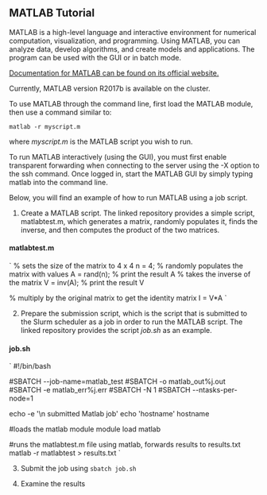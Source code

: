 ## MATLAB Tutorial

MATLAB is a high-level language and interactive environment for numerical computation, visualization, and programming. Using MATLAB, you can analyze data, develop algorithms, and create models and applications. The program can be used with the GUI or in batch mode. 

[Documentation for MATLAB can be found on its official website.](https://www.mathworks.com/help/matlab/)

Currently, MATLAB version R2017b is available on the cluster.

To use MATLAB through the command line, first load the MATLAB module, then use a command similar to:

`matlab -r myscript.m`

where _myscript.m_ is the MATLAB script you wish to run. 

To run MATLAB interactively (using the GUI), you must first enable transparent forwarding when connecting to the server using the -X option to the ssh command. Once logged in, start the MATLAB GUI by simply typing matlab into the command line. 

Below, you will find an example of how to run MATLAB using a job script.

1. Create a MATLAB script. The linked repository provides a simple script, matlabtest.m, which generates a matrix, randomly populates it, finds the inverse, and then computes the product of the two matrices.

#### matlabtest.m
`
% sets the size of the matrix to 4 x 4
n = 4;
% randomly populates the matrix with values
A = rand(n);
% print the result
A
% takes the inverse of the matrix
V = inv(A);
% print the result
V

% multiply by the original matrix to get the identity matrix
I = V*A
`

2. Prepare the submission script, which is the script that is submitted to the Slurm scheduler as a job in order to run the MATLAB script. The linked repository provides the script _job.sh_ as an example.

#### job.sh
`
#!/bin/bash

#SBATCH --job-name=matlab_test
#SBATCH -o matlab_out%j.out
#SBATCH -e matlab_err%j.err
#SBATCH -N 1
#SBATCH --ntasks-per-node=1

echo -e '\n submitted Matlab job'
echo 'hostname'
hostname

#loads the matlab module
module load matlab

#runs the matlabtest.m file using matlab, forwards results to results.txt
matlab -r matlabtest > results.txt
`

3. Submit the job using
	`sbatch job.sh`
  
4. Examine the results
